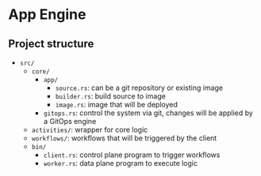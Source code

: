 # App Engine

## Project structure

- `src/`
    - `core/`
        - `app/`
            - `source.rs`: can be a git repository or existing image
            - `builder.rs`: build source to image
            - `image.rs`: image that will be deployed
        - `gitops.rs`: control the system via git, changes will be applied by a GitOps engine
    - `activities/`: wrapper for core logic
    - `workflows/`: workflows that will be triggered by the client
    - `bin/`
        - `client.rs`: control plane program to trigger workflows
        - `worker.rs`: data plane program to execute logic

